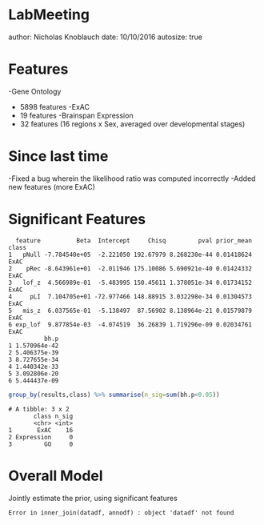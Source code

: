 LabMeeting
========================================================
author: Nicholas Knoblauch
date: 10/10/2016
autosize: true

Features
========================================================

-Gene Ontology
  - 5898 features
-ExAC
  - 19 features
-Brainspan Expression
  - 32 features (16 regions x Sex, averaged over developmental stages)


Since last time
========================================================

  -Fixed a bug wherein the likelihood ratio was computed incorrectly
  -Added new features (more ExAC)

Significant Features
========================================================


```
  feature          Beta  Intercept     Chisq         pval prior_mean class
1   pNull -7.784540e+05  -2.221050 192.67979 8.268230e-44 0.01418624  ExAC
2    pRec -8.643961e+01  -2.011946 175.10086 5.690921e-40 0.01424332  ExAC
3   lof_z  4.566989e-01  -5.483995 150.45611 1.378051e-34 0.01734152  ExAC
4     pLI  7.104705e+01 -72.977466 148.88915 3.032298e-34 0.01304573  ExAC
5   mis_z  6.037565e-01  -5.138497  87.56902 8.138964e-21 0.01579879  ExAC
6 exp_lof  9.877854e-03  -4.074519  36.26839 1.719296e-09 0.02034761  ExAC
          bh.p
1 1.570964e-42
2 5.406375e-39
3 8.727655e-34
4 1.440342e-33
5 3.092806e-20
6 5.444437e-09
```


```r
group_by(results,class) %>% summarise(n_sig=sum(bh.p<0.05))
```

```
# A tibble: 3 x 2
       class n_sig
       <chr> <int>
1       ExAC    16
2 Expression     0
3         GO     0
```

Overall Model
========================================================

Jointly estimate the prior, using significant features



```
Error in inner_join(datadf, annodf) : object 'datadf' not found
```

